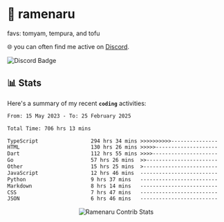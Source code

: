 # 🍜 ramenaru
favs: tomyam, tempura, and tofu

🌐 you can often find me active on [Discord](https://discordapp.com/users/503291004200157185).

![Discord Badge](https://dcbadge.vercel.app/api/shield/503291004200157185)

## 📊 Stats

Here's a summary of my recent **`coding`** activities:

<!--START_SECTION:waka-->

```txt
From: 15 May 2023 - To: 25 February 2025

Total Time: 706 hrs 13 mins

TypeScript                 294 hrs 34 mins >>>>>>>>>>---------------   41.71 %
HTML                       130 hrs 26 mins >>>>>--------------------   18.47 %
Dart                       112 hrs 55 mins >>>>---------------------   15.99 %
Go                         57 hrs 26 mins  >>-----------------------   08.13 %
Other                      15 hrs 25 mins  >------------------------   02.18 %
JavaScript                 12 hrs 46 mins  -------------------------   01.81 %
Python                     9 hrs 37 mins   -------------------------   01.36 %
Markdown                   8 hrs 14 mins   -------------------------   01.17 %
CSS                        7 hrs 47 mins   -------------------------   01.10 %
JSON                       6 hrs 46 mins   -------------------------   00.96 %
```

<!--END_SECTION:waka-->

<div style="text-align: center;">
   <img align="center" src="https://github-readme-streak-stats.herokuapp.com/?user=Ramenaru&theme=dark&card_width=520" alt="Ramenaru Contrib Stats" />
</div>

